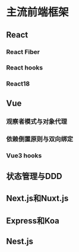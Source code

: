 # 主流前端框架

## React

### React Fiber

### React hooks

### React18

## Vue

### 观察者模式与对象代理

### 依赖倒置原则与双向绑定

### Vue3 hooks

## 状态管理与DDD

## Next.js和Nuxt.js

## Express和Koa

## Nest.js
